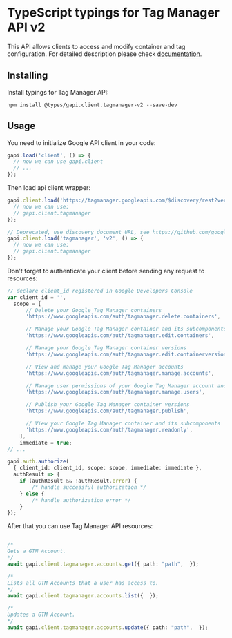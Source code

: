 # TypeScript typings for Tag Manager API v2

This API allows clients to access and modify container and tag configuration.
For detailed description please check [documentation](https://developers.google.com/tag-manager).

## Installing

Install typings for Tag Manager API:

```
npm install @types/gapi.client.tagmanager-v2 --save-dev
```

## Usage

You need to initialize Google API client in your code:

```typescript
gapi.load('client', () => {
  // now we can use gapi.client
  // ...
});
```

Then load api client wrapper:

```typescript
gapi.client.load('https://tagmanager.googleapis.com/$discovery/rest?version=v2', () => {
  // now we can use:
  // gapi.client.tagmanager
});
```

```typescript
// Deprecated, use discovery document URL, see https://github.com/google/google-api-javascript-client/blob/master/docs/reference.md#----gapiclientloadname----version----callback--
gapi.client.load('tagmanager', 'v2', () => {
  // now we can use:
  // gapi.client.tagmanager
});
```

Don't forget to authenticate your client before sending any request to resources:

```typescript
// declare client_id registered in Google Developers Console
var client_id = '',
  scope = [
      // Delete your Google Tag Manager containers
      'https://www.googleapis.com/auth/tagmanager.delete.containers',

      // Manage your Google Tag Manager container and its subcomponents, excluding versioning and publishing
      'https://www.googleapis.com/auth/tagmanager.edit.containers',

      // Manage your Google Tag Manager container versions
      'https://www.googleapis.com/auth/tagmanager.edit.containerversions',

      // View and manage your Google Tag Manager accounts
      'https://www.googleapis.com/auth/tagmanager.manage.accounts',

      // Manage user permissions of your Google Tag Manager account and container
      'https://www.googleapis.com/auth/tagmanager.manage.users',

      // Publish your Google Tag Manager container versions
      'https://www.googleapis.com/auth/tagmanager.publish',

      // View your Google Tag Manager container and its subcomponents
      'https://www.googleapis.com/auth/tagmanager.readonly',
    ],
    immediate = true;
// ...

gapi.auth.authorize(
  { client_id: client_id, scope: scope, immediate: immediate },
  authResult => {
    if (authResult && !authResult.error) {
        /* handle successful authorization */
    } else {
        /* handle authorization error */
    }
});
```

After that you can use Tag Manager API resources: <!-- TODO: make this work for multiple namespaces -->

```typescript

/*
Gets a GTM Account.
*/
await gapi.client.tagmanager.accounts.get({ path: "path",  });

/*
Lists all GTM Accounts that a user has access to.
*/
await gapi.client.tagmanager.accounts.list({  });

/*
Updates a GTM Account.
*/
await gapi.client.tagmanager.accounts.update({ path: "path",  });
```

